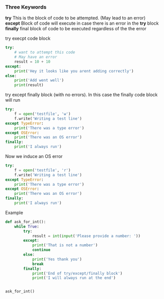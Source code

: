 ### Three Keywords
__try__ This is the block of code to be attempted. (May lead to an error)\
__except__ Block of code will execute in case there is an error in the __try__ block\
__finally__ final block of code to be executed regardless of the the error

try execpt code block
```python
try:
    # want to attempt this code
    # May have an error
    result = 10 + 10
except:
    print('Hey it looks like you arent adding correctly')
else:
    print('Add went well')
    print(result)

```

try except finally block (with no errors). In this case the finally code block will run
```python
try:
    f = open('testfile', 'w')
    f.write('Writing a test line')
except TypeError:
    print('There was a type error')
except OSError:
    print('There was an OS error')
finally:
    print('I always run')
```

Now we induce an OS error
```python
try:
    f = open('testfile', 'r')
    f.write('Writing a test line')
except TypeError:
    print('There was a type error')
except OSError:
    print('There was an OS error')
finally:
    print('I always run')
```

Example
```python
def ask_for_int():
    while True:
        try:
            result = int(input('Please provide a number: '))
        except:
            print('That is not a number')
            continue
        else:
            print('Yes thank you')
            break
        finally:
            print('End of try/except/finally block')
            print('I will always run at the end')


ask_for_int()
```
